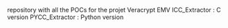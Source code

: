 repository with all the POCs for the projet Veracrypt EMV
ICC_Extractor : C version
PYCC_Extractor : Python version
